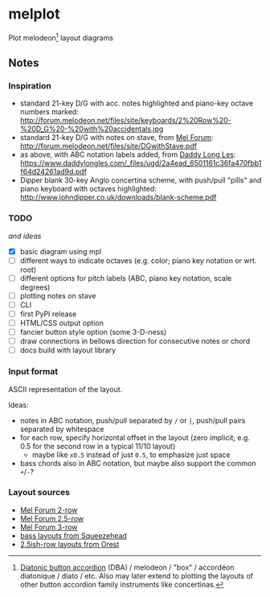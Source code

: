 # melplot

Plot melodeon[^dba] layout diagrams

## Notes

### Inspiration

* standard 21-key D/G with acc. notes highlighted and piano-key octave numbers marked:
  <http://forum.melodeon.net/files/site/keyboards/2%20Row%20-%20D_G%20-%20with%20accidentals.jpg>
* standard 21-key D/G with notes on stave, from [Mel Forum](http://forum.melodeon.net):
  <http://forum.melodeon.net/files/site/DGwithStave.pdf>
* as above, with ABC notation labels added, from [Daddy Long Les](https://www.daddylongles.com/dg-melodeon-resources):
  <https://www.daddylongles.com/_files/ugd/2a4ead_6501161c36fa470fbb1f64d24261ad9d.pdf>
* Dipper blank 30-key Anglo concertina scheme, with push/pull "pills" and piano keyboard with octaves highlighted:
  <http://www.johndipper.co.uk/downloads/blank-scheme.pdf>

### TODO

*and ideas*

* [x] basic diagram using mpl
* [ ] different ways to indicate octaves (e.g. color; piano key notation or wrt. root)
* [ ] different options for pitch labels (ABC, piano key notation, scale degrees)
* [ ] plotting notes on stave
* [ ] CLI
* [ ] first PyPI release
* [ ] HTML/CSS output option
* [ ] fancier button style option (some 3-D-ness)
* [ ] draw connections in bellows direction for consecutive notes or chord
* [ ] docs build with layout library

### Input format

ASCII representation of the layout.

Ideas:

* notes in ABC notation, push/pull separated by `/` or `|`, push/pull pairs separated by whitespace
* for each row, specify horizontal offset in the layout (zero implicit; e.g. 0.5 for the second row in a typical 11/10 layout)
  - maybe like `x0.5` instead of just `0.5`, to emphasize just space
* bass chords also in ABC notation, but maybe also support the common `+`/`-`?

### Layout sources

* [Mel Forum 2-row](http://forum.melodeon.net/index.php/page,keyboard_2_row.html)
* [Mel Forum 2.5-row](http://forum.melodeon.net/index.php/page,keyboard_25_row.html)
* [Mel Forum 3-row](http://forum.melodeon.net/index.php/page,keyboard_3_row.html)
* [bass layouts from Squeezehead](http://squeezehead.com/keyboard-layouts/basses/LAYOUTS.html)
* [2.5ish-row layouts from Orest](http://www.geocities.ws/kozulich/2plusrowDG.html)


[^dba]: [Diatonic button accordion](https://en.wikipedia.org/wiki/Diatonic_button_accordion) (DBA) / melodeon / "box" / accordéon diatonique / diato / etc. Also may later extend to plotting the layouts of other button accordion family instruments like concertinas.
